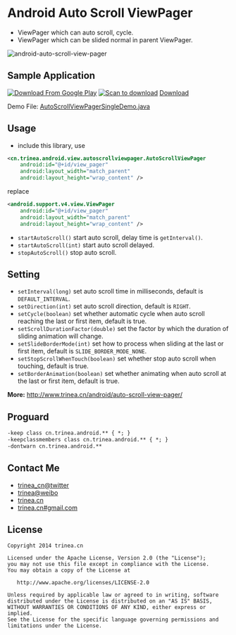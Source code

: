 Android Auto Scroll ViewPager
==============================
- ViewPager which can auto scroll, cycle.
- ViewPager which can be slided normal in parent ViewPager.

![android-auto-scroll-view-pager](http://farm3.staticflickr.com/2843/12805132475_e595664a81_o.gif)

## Sample Application
<a href="https://play.google.com/store/apps/details?id=cn.trinea.android.demo" target="_blank" title="Download From Google Play"><img src="http://www.android.com/images/brand/get_it_on_play_logo_small.png" title="Download From Google Play"/></a>
    <a href="http://trinea.github.com/apk/trinea-android-demo.apk" target="_blank" title="Scan to download"><img src="https://farm3.staticflickr.com/2930/14017948972_bafb6df1b5_o.png" title="Scan to download"/></a>
    <a href="http://trinea.github.com/apk/trinea-android-demo.apk" target="_blank" title="Click to download">Download</a>  

Demo File: [AutoScrollViewPagerSingleDemo.java](https://github.com/Trinea/android-demo/blob/master/src/cn/trinea/android/demo/AutoScrollViewPagerSingleDemo.java)

## Usage
- include this library, use

``` xml
<cn.trinea.android.view.autoscrollviewpager.AutoScrollViewPager
	android:id="@+id/view_pager"
	android:layout_width="match_parent"
	android:layout_height="wrap_content" />
```
replace
``` xml
<android.support.v4.view.ViewPager
	android:id="@+id/view_pager"
	android:layout_width="match_parent"
	android:layout_height="wrap_content" />
```
- `startAutoScroll()` start auto scroll, delay time is `getInterval()`.
- `startAutoScroll(int)` start auto scroll delayed.
- `stopAutoScroll()` stop auto scroll.

## Setting
- `setInterval(long)` set auto scroll time in milliseconds, default is `DEFAULT_INTERVAL`.  
- `setDirection(int)` set auto scroll direction, default is `RIGHT`.  
- `setCycle(boolean)` set whether automatic cycle when auto scroll reaching the last or first item, default is true. 
- `setScrollDurationFactor(double)` set the factor by which the duration of sliding animation will change.  
- `setSlideBorderMode(int)` set how to process when sliding at the last or first item, default is `SLIDE_BORDER_MODE_NONE`.
- `setStopScrollWhenTouch(boolean)` set whether stop auto scroll when touching, default is true.  
- `setBorderAnimation(boolean)` set whether animating when auto scroll at the last or first item, default is true.  

**More:** http://www.trinea.cn/android/auto-scroll-view-pager/

## Proguard
``` xml
-keep class cn.trinea.android.** { *; }
-keepclassmembers class cn.trinea.android.** { *; }
-dontwarn cn.trinea.android.**
```

## Contact Me
- [trinea_cn@twitter](https://twitter.com/trinea_cn)
- [trinea@weibo](http://weibo.com/trinea)
- [trinea.cn](http://www.trinea.cn/)
- [trinea.cn#gmail.com](mailto:trinea.cn@gmail.com)

## License

    Copyright 2014 trinea.cn

    Licensed under the Apache License, Version 2.0 (the "License");
    you may not use this file except in compliance with the License.
    You may obtain a copy of the License at

       http://www.apache.org/licenses/LICENSE-2.0

    Unless required by applicable law or agreed to in writing, software
    distributed under the License is distributed on an "AS IS" BASIS,
    WITHOUT WARRANTIES OR CONDITIONS OF ANY KIND, either express or implied.
    See the License for the specific language governing permissions and
    limitations under the License.

